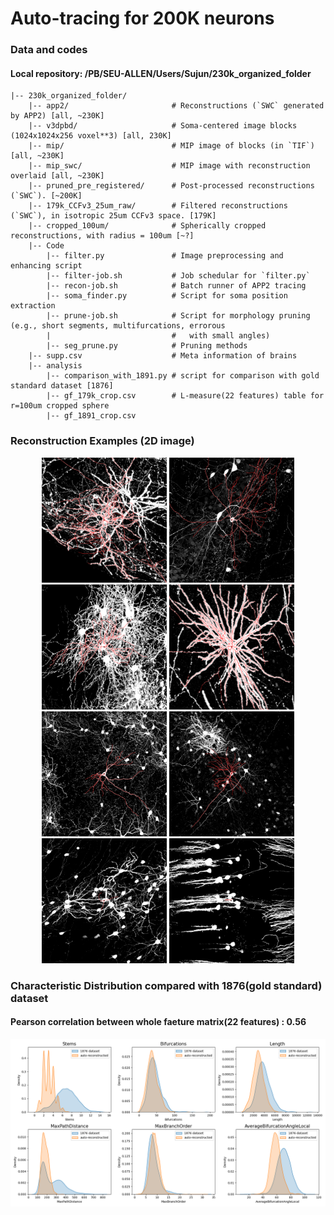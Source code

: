 # Auto-tracing for 200K neurons

### Data and codes
#### Local repository: /PB/SEU-ALLEN/Users/Sujun/230k_organized_folder
```
|-- 230k_organized_folder/
    |-- app2/                       # Reconstructions (`SWC` generated by APP2) [all, ~230K]
    |-- v3dpbd/                     # Soma-centered image blocks (1024x1024x256 voxel**3) [all, 230K]
    |-- mip/                        # MIP image of blocks (in `TIF`) [all, ~230K]
    |-- mip_swc/                    # MIP image with reconstruction overlaid [all, ~230K]
    |-- pruned_pre_registered/      # Post-processed reconstructions (`SWC`). [~200K]
    |-- 179k_CCFv3_25um_raw/        # Filtered reconstructions (`SWC`), in isotropic 25um CCFv3 space. [179K]
    |-- cropped_100um/              # Spherically cropped reconstructions, with radius = 100um [~?]
    |-- Code
        |-- filter.py               # Image preprocessing and enhancing script
        |-- filter-job.sh           # Job schedular for `filter.py`
        |-- recon-job.sh            # Batch runner of APP2 tracing
        |-- soma_finder.py          # Script for soma position extraction
        |-- prune-job.sh            # Script for morphology pruning (e.g., short segments, multifurcations, errorous
        |                           #   with small angles)
        |-- seg_prune.py            # Pruning methods
    |-- supp.csv                    # Meta information of brains
    |-- analysis
        |-- comparison_with_1891.py # script for comparison with gold standard dataset [1876]
        |-- gf_179k_crop.csv        # L-measure(22 features) table for r=100um cropped sphere
        |-- gf_1891_crop.csv        
```

### Reconstruction Examples (2D image)
<div class="1" align='center'>
    <img src="https://github.com/SEU-ALLEN-codebase/BrainParcellation/blob/main/data/reconstruction/figures/10037_3580_6929.png" width=200/><b>  <b/>
    <img src="https://github.com/SEU-ALLEN-codebase/BrainParcellation/blob/main/data/reconstruction/figures/14129_11432_6574.png" width=200/><b>  <b/>
    <img src="https://github.com/SEU-ALLEN-codebase/BrainParcellation/blob/main/data/reconstruction/figures/29486_12020_6263.png" width=200/><b>  <b/>
    <img src="https://github.com/SEU-ALLEN-codebase/BrainParcellation/blob/main/data/reconstruction/figures/5442_14806_6648.png" width=200/>
</div>
<div class="2" align='center'>
    <img src="https://github.com/SEU-ALLEN-codebase/BrainParcellation/blob/main/data/reconstruction/figures/4772_16245_7343.png" width=200/><b>  <b/>
    <img src="https://github.com/SEU-ALLEN-codebase/BrainParcellation/blob/main/data/reconstruction/figures/8438_5109_3152.png" width=200/><b>  <b/>
    <img src="https://github.com/SEU-ALLEN-codebase/BrainParcellation/blob/main/data/reconstruction/figures/10886_7058_6257.png" width=200/><b>  <b/>
    <img src="https://github.com/SEU-ALLEN-codebase/BrainParcellation/blob/main/data/reconstruction/figures/8892_14003_10289.png" width=200/>
</div>


### Characteristic Distribution compared with 1876(gold standard) dataset
#### Pearson correlation between whole faeture matrix(22 features) : 0.56
![image](https://github.com/SEU-ALLEN-codebase/BrainParcellation/blob/main/data/reconstruction/figures/1891_comparison.png)
